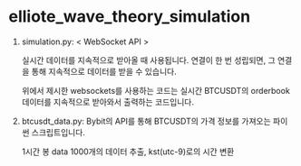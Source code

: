 # elliote_wave_theory_simulation

1. simulation.py: < WebSocket API >

   실시간 데이터를 지속적으로 받아올 때 사용됩니다.
   연결이 한 번 성립되면, 그 연결을 통해 지속적으로 데이터를 받을 수 있습니다.

   위에서 제시한 websockets를 사용하는 코드는 실시간 BTCUSDT의 orderbook 데이터를 지속적으로 받아와서 출력하는 코드입니다.

2. btcusdt_data.py:  Bybit의 API를 통해 BTCUSDT의 가격 정보를 가져오는 파이썬 스크립트입니다.
   
   1시간 봉 data 1000개의 데이터 추출, kst(utc-9)로의 시간 변환
